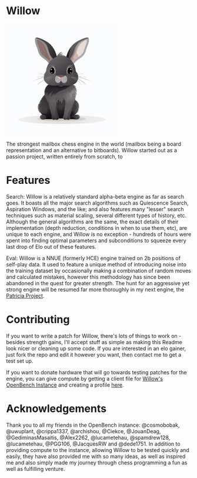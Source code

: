 # Willow

<img src="willow_logo.png" width="300" alt="Willow's logo">

The strongest mailbox chess engine in the world (mailbox being a board representation and an alternative to bitboards). Willow started out as a passion project, written entirely from scratch, to 

# Features
Search: Willow is a relatively standard alpha-beta engine as far as search goes. It boasts all the major search algorithms such as Quiescence Search, Aspiration Windows, and the like; and also features many "lesser" search techniques such as material scaling, several different types of history, etc. Although the general algorithms are the same, the exact details of their implementation (depth reduction, conditions in when to use them, etc), are unique to each engine, and Willow is no exception - hundreds of hours were spent into finding optimal parameters and subconditions to squeeze every last drop of Elo out of these features.

Eval: Willow is a NNUE (formerly HCE) engine trained on 2b positions of self-play data. It used to feature a unique method of introducing noise into the training dataset by occasionally making a combination of random moves and calculated mistakes, however this methodology has since been abandoned in the quest for greater strength. The hunt for an aggressive yet strong engine will be resumed far more thoroughly in my next engine, the [Patricia Project](https://github.com/Adam-Kulju/Patricia).

# Contributing
If you want to write a patch for Willow, there's lots of things to work on - besides strength gains, I'll accept stuff as simple as making this Readme look nicer or cleaning up some code. If you are interested in an elo gainer, just fork the repo and edit it however you want, then contact me to get a test set up. 

If you want to donate hardware that will go towards testing patches for the engine, you can give compute by getting a client file for [Willow's OpenBench Instance](https://github.com/crippa1337/OpenBench) and creating a profile [here](https://chess.swehosting.se/).

# Acknowledgements
Thank you to all my friends in the OpenBench instance: @cosmobobak, @uwuplant, @crippa1337, @archishou, @Ciekce, @JouanDeag, @GediminasMasaitis, @Alex2262, @lucametehau, @spamdrew128, @lucametehau, @PGG106, @JacquesRW and @dede1751. In addition to providing compute to the instance, allowing Willow to be tested quickly and easily, they have also provided me with so many ideas, as well as inspired me and also simply made my journey through chess programming a fun as well as fulfilling venture.
